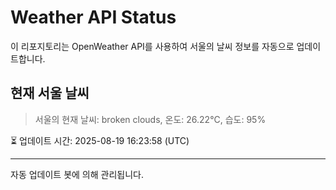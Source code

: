 
# Weather API Status

이 리포지토리는 OpenWeather API를 사용하여 서울의 날씨 정보를 자동으로 업데이트합니다.

## 현재 서울 날씨
> 서울의 현재 날씨: broken clouds, 온도: 26.22°C, 습도: 95%

⏳ 업데이트 시간: 2025-08-19 16:23:58 (UTC)

---
자동 업데이트 봇에 의해 관리됩니다.
